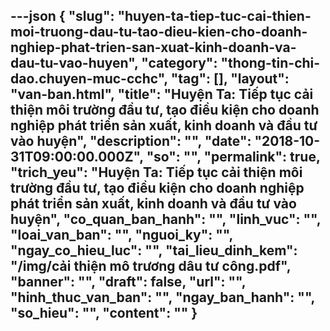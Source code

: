 ---json
{
    "slug": "huyen-ta-tiep-tuc-cai-thien-moi-truong-dau-tu-tao-dieu-kien-cho-doanh-nghiep-phat-trien-san-xuat-kinh-doanh-va-dau-tu-vao-huyen",
    "category": "thong-tin-chi-dao.chuyen-muc-cchc",
    "tag": [],
    "layout": "van-ban.html",
    "title": "Huyện Ta: Tiếp tục cải thiện môi trường đầu tư, tạo điều kiện cho doanh nghiệp phát triển sản xuất, kinh doanh và đầu tư vào huyện",
    "description": "",
    "date": "2018-10-31T09:00:00.000Z",
    "so": "",
    "permalink": true,
    "trich_yeu": "Huyện Ta: Tiếp tục cải thiện môi trường đầu tư, tạo điều kiện cho doanh nghiệp phát triển sản xuất, kinh doanh và đầu tư vào huyện",
    "co_quan_ban_hanh": "",
    "linh_vuc": "",
    "loai_van_ban": "",
    "nguoi_ky": "",
    "ngay_co_hieu_luc": "",
    "tai_lieu_dinh_kem": "/img/cải thiện mô trương dâu tư công.pdf",
    "banner": "",
    "draft": false,
    "url": "",
    "hinh_thuc_van_ban": "",
    "ngay_ban_hanh": "",
    "so_hieu": "",
    "__content__": ""
}
---
